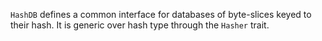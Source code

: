 `HashDB` defines a common interface for databases of byte-slices keyed to their hash. It is generic over hash type through the `Hasher` trait.